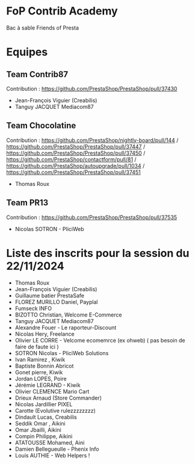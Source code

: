 # FoP Contrib Academy
Bac à sable Friends of Presta

# Equipes

## Team Contrib87
Contribution : https://github.com/PrestaShop/PrestaShop/pull/37430
- Jean-François Viguier (Creabilis)
- Tanguy JACQUET Mediacom87

## Team Chocolatine
Contribution : https://github.com/PrestaShop/nightly-board/pull/144 / 
https://github.com/PrestaShop/PrestaShop/pull/37447 / 
https://github.com/PrestaShop/PrestaShop/pull/37450 / 
https://github.com/PrestaShop/contactform/pull/81 / 
https://github.com/PrestaShop/autoupgrade/pull/1034 / 
https://github.com/PrestaShop/PrestaShop/pull/37451
- Thomas Roux


## Team PR13
Contribution : https://github.com/PrestaShop/PrestaShop/pull/37535
- Nicolas SOTRON - PliciWeb

  

# Liste des inscrits pour la session du 22/11/2024

- Thomas Roux
- Jean-François Viguier (Creabilis)
- Guillaume batier PrestaSafe
- FLOREZ MURILLO Daniel, Payplal
- Fumseck INFO
- BIZOTTO Christian, Welcome E-Commerce
- Tanguy JACQUET Mediacom87
- Alexandre Fouer - Le raporteur-Discount
- Nicolas Hery, Freelance
- Olivier LE CORRE - Velcome ecomemrce (ex ohweb) ( pas besoin de faire de faute ici )
- SOTRON Nicolas - PliciWeb Solutions
- Ivan Ramirez , Kiwik
- Baptiste Bonnin Abricot
- Gonet pierre, Kiwik
- Jordan LOPES, Poire
- Jérémie LEGRAND - Kiwik
- Olivier CLEMENCE Mario Cart
- Drieux Arnaud (Store Commander)
- Nicolas Jardillier PIXEL
- Carotte (Evolutive rulezzzzzzzz)
- Dindault Lucas, Creabilis
- Seddik Omar , Aikini
- Omar Jbailli, Aikini
- Compin Philippe, Aikini
- ATATOUSSE Mohamed, Aini
- Damien Bellegueulle - Phenix Info
- Louis AUTHIE - Web Helpers !
